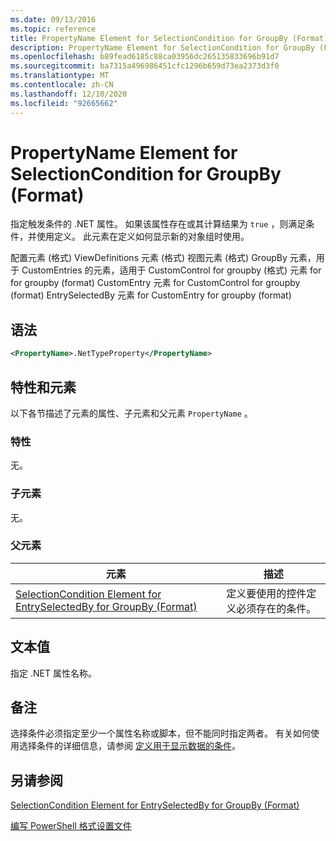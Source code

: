 ```yaml
---
ms.date: 09/13/2016
ms.topic: reference
title: PropertyName Element for SelectionCondition for GroupBy (Format)
description: PropertyName Element for SelectionCondition for GroupBy (Format)
ms.openlocfilehash: b89fead6185c88ca03956dc265135833696b91d7
ms.sourcegitcommit: ba7315a496986451cfc1296b659d73ea2373d3f0
ms.translationtype: MT
ms.contentlocale: zh-CN
ms.lasthandoff: 12/10/2020
ms.locfileid: "92665662"
---
```

# <a name="propertyname-element-for-selectioncondition-for-groupby-format"></a>PropertyName Element for SelectionCondition for GroupBy (Format)

指定触发条件的 .NET 属性。 如果该属性存在或其计算结果为 `true` ，则满足条件，并使用定义。 此元素在定义如何显示新的对象组时使用。

配置元素 (格式) ViewDefinitions 元素 (格式) 视图元素 (格式) GroupBy 元素，用于 CustomEntries 的元素，适用于 CustomControl for groupby (格式) 元素 for for groupby (format) CustomEntry 元素 for CustomControl for groupby (format) EntrySelectedBy 元素 for CustomEntry for groupby (format) 

## <a name="syntax"></a>语法

```xml
<PropertyName>.NetTypeProperty</PropertyName>
```

## <a name="attributes-and-elements"></a>特性和元素

以下各节描述了元素的属性、子元素和父元素 `PropertyName` 。

### <a name="attributes"></a>特性

无。

### <a name="child-elements"></a>子元素

无。

### <a name="parent-elements"></a>父元素

|元素|描述|
|-------------|-----------------|
|[SelectionCondition Element for EntrySelectedBy for GroupBy (Format)](./selectioncondition-element-for-entryselectedby-for-groupby-format.md)|定义要使用的控件定义必须存在的条件。|

## <a name="text-value"></a>文本值

指定 .NET 属性名称。

## <a name="remarks"></a>备注

选择条件必须指定至少一个属性名称或脚本，但不能同时指定两者。 有关如何使用选择条件的详细信息，请参阅 [定义用于显示数据的条件](./defining-conditions-for-displaying-data.md)。

## <a name="see-also"></a>另请参阅

[SelectionCondition Element for EntrySelectedBy for GroupBy (Format)](./selectioncondition-element-for-entryselectedby-for-groupby-format.md)

[编写 PowerShell 格式设置文件](./writing-a-powershell-formatting-file.md)
